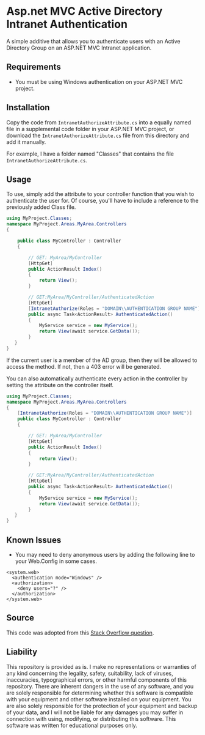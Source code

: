 # Asp.net MVC Active Directory Intranet Authentication
A simple additive that allows you to authenticate users with an Active Directory Group on an ASP.NET MVC Intranet application.

## Requirements
- You must be using Windows authentication on your ASP.NET MVC project.

## Installation
Copy the code from `IntranetAuthorizeAttribute.cs` into a equally named file in a supplemental code folder in your ASP.NET MVC project, or download the `IntranetAuthorizeAttribute.cs` file from this directory and add it manually. 

For example, I have a folder named "Classes" that contains the file `IntranetAuthorizeAttribute.cs`.

## Usage
To use, simply add the attribute to your controller function that you wish to authenticate the user for. Of course, you'll have to include a reference to the previously added Class file.

````C#
using MyProject.Classes;
namespace MyProject.Areas.MyArea.Controllers
{

    public class MyController : Controller
    {

        // GET: MyArea/MyController
        [HttpGet]
        public ActionResult Index()
        {
            return View();
        }

        // GET:MyArea/MyController/AuthenticatedAction
        [HttpGet]
        [IntranetAuthorize(Roles = "DOMAIN\\AUTHENTICATION GROUP NAME")]
        public async Task<ActionResult> AuthenticatedAction()
        {
            MyService service = new MyService();
            return View(await service.GetData());
        }
   }
}
````    
If the current user is a member of the AD group, then they will be allowed to access the method. If not, then a 403 error will be generated. 

You can also automatically authenticate every action in the controller by setting the attribute on the controller itself.
````C#
using MyProject.Classes;
namespace MyProject.Areas.MyArea.Controllers
{
    [IntranetAuthorize(Roles = "DOMAIN\\AUTHENTICATION GROUP NAME")]
    public class MyController : Controller
    {

        // GET: MyArea/MyController
        [HttpGet]
        public ActionResult Index()
        {
            return View();
        }

        // GET:MyArea/MyController/AuthenticatedAction
        [HttpGet]
        public async Task<ActionResult> AuthenticatedAction()
        {
            MyService service = new MyService();
            return View(await service.GetData());
        }
   }
}
````  

## Known Issues
- You may need to deny anonymous users by adding the following line to your Web.Config in some cases.
````
<system.web>
  <authentication mode="Windows" />
  <authorization>
    <deny users="?" />
  </authorization>
</system.web> 
````

## Source
This code was adopted from this [Stack Overflow question](https://stackoverflow.com/questions/238437/why-does-authorizeattribute-redirect-to-the-login-page-for-authentication-and-au).

## Liability
This repository is provided as is. I make no representations or warranties of any kind concerning the legality, safety, suitability, lack of viruses, inaccuracies, typographical errors, or other harmful components of this repository. There are inherent dangers in the use of any software, and you are solely responsible for determining whether this software is compatible with your equipment and other software installed on your equipment. You are also solely responsible for the protection of your equipment and backup of your data, and I will not be liable for any damages you may suffer in connection with using, modifying, or distributing this software. This software was written for educational purposes only.
